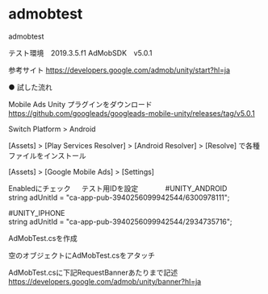 # admobtest
admobtest

テスト環境　2019.3.5.f1
AdMobSDK　v5.0.1

参考サイト
https://developers.google.com/admob/unity/start?hl=ja

● 試した流れ

Mobile Ads Unity プラグインをダウンロード
https://github.com/googleads/googleads-mobile-unity/releases/tag/v5.0.1

Switch Platform > Android

[Assets] > [Play Services Resolver] > [Android Resolver] > [Resolve] で各種ファイルをインストール

[Assets] > [Google Mobile Ads] > [Settings] 

Enabledにチェック  　
テスト用IDを設定  　　
　
#UNITY_ANDROID  
string adUnitId = "ca-app-pub-3940256099942544/6300978111";  

#UNITY_IPHONE  
string adUnitId = "ca-app-pub-3940256099942544/2934735716";


AdMobTest.csを作成

空のオブジェクトにAdMobTest.csをアタッチ

AdMobTest.csに下記RequestBannerあたりまで記述
https://developers.google.com/admob/unity/banner?hl=ja
